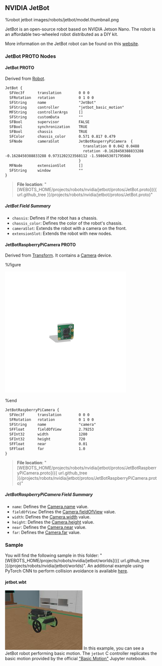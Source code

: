 ## NVIDIA JetBot

%robot jetbot images/robots/jetbot/model.thumbnail.png

JetBot is an open-source robot based on NVIDIA Jetson Nano.
The robot is an affordable two-wheeled robot distributed as a DIY kit.

More information on the JetBot robot can be found on this [website](https://jetbot.org/v0.4.3/).

### JetBot PROTO Nodes

#### JetBot PROTO

Derived from [Robot](../reference/robot.md).

```
JetBot {
  SFVec3f      translation        0 0 0
  SFRotation   rotation           0 1 0 0
  SFString     name               "JetBot"
  SFString     controller         "jetbot_basic_motion"
  MFString     controllerArgs     []
  SFString     customData         ""
  SFBool       supervisor         FALSE
  SFBool       synchronization    TRUE
  SFBool       chassis            TRUE
  SFColor      chassis_color      0.571 0.817 0.479
  SFNode       cameraSlot         JetBotRasperryPiCamera  {
                                    translation 0 0.042 0.0488
                                    rotation -0.1628450388833288 -0.1628450388833288 0.9731202323568112 -1.5980453071795866
                                  }
  MFNode       extensionSlot      []
  SFString     window             ""
}
```

> **File location**: "[WEBOTS\_HOME/projects/robots/nvidia/jetbot/protos/JetBot.proto]({{ url.github_tree }}/projects/robots/nvidia/jetbot/protos/JetBot.proto)"

##### JetBot Field Summary

- `chassis`: Defines if the robot has a chassis.
- `chassis_color`:  Defines the color of the robot's chassis.
- `cameraSlot`:  Extends the robot with a camera on the front.
- `extensionSlot`: Extends the robot with new nodes.

#### JetBotRaspberryPiCamera PROTO

Derived from [Transform](../reference/transform.md).
It contains a [Camera](../reference/camera.md) device.

%figure

![JetBotRaspberryPiCamera.png](images/robots/jetbot/JetBotRaspberryPiCamera.thumbnail.png)

%end

```
JetBotRaspberryPiCamera {
  SFVec3f      translation        0 0 0
  SFRotation   rotation           0 1 0 0
  SFString     name               "camera"
  SFFloat      fieldOfView        2.79253
  SFInt32      width              1280
  SFInt32      height             720
  SFFloat      near               0.01
  SFFloat      far                1.0
}
```

> **File location**: "[WEBOTS\_HOME/projects/robots/nvidia/jetbot/protos/JetBotRaspberryPiCamera.proto]({{ url.github_tree }}/projects/robots/nvidia/jetbot/protos/JetBotRaspberryPiCamera.proto)"

##### JetBotRaspberryPiCamera Field Summary

- `name`: Defines the [Camera.name](../reference/camera.md) value.
- `fieldOfView`:  Defines the [Camera.fieldOfView](../reference/camera.md) value.
- `width`: Defines the [Camera.width](../reference/camera.md) value.
- `height`: Defines the [Camera.height](../reference/camera.md) value.
- `near`: Defines the [Camera.near](../reference/camera.md) value.
- `far`: Defines the [Camera.far](../reference/camera.md) value.

### Sample

You will find the following sample in this folder: "[WEBOTS\_HOME/projects/robots/nvidia/jetbot/worlds]({{ url.github_tree }}/projects/robots/nvidia/jetbot/worlds)".
An additional example using PyTorch CNN to perform collision avoidance is available [here](https://github.com/cyberbotics/webots-projects/blob/projects/nvidia-jetbot-collision-avoidance).

#### jetbot.wbt

![jetbot.wbt.png](images/robots/jetbot/jetbot.wbt.thumbnail.jpg) In this example, you can see a JetBot robot performing basic motion.
The `jetbot` C controller replicates the basic motion provided by the official ["Basic Motion"](https://github.com/NVIDIA-AI-IOT/jetbot/blob/master/notebooks/basic_motion/basic_motion.ipynb) Jupyter notebook.
